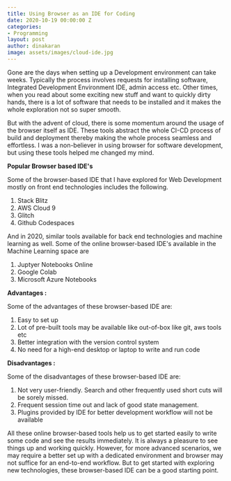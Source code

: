 ```yaml
---
title: Using Browser as an IDE for Coding
date: 2020-10-19 00:00:00 Z
categories:
- Programming
layout: post
author: dinakaran
image: assets/images/cloud-ide.jpg
---
```


Gone are the days when setting up a Development environment can take weeks. Typically the process involves requests for installing software, Integrated Development Environment IDE, admin access etc. Other times, when you read about some exciting new stuff and want to quickly dirty hands, there is a lot of software that needs to be installed and it makes the whole exploration not so super smooth.  

But with the advent of cloud, there is some momentum around the usage of the browser itself as IDE. These tools abstract the whole CI-CD process of build and deployment thereby making the whole process seamless and effortless. I was a non-believer in using browser for software development, but using these tools helped me changed my mind. 

**Popular Browser based IDE's**

Some of the browser-based IDE that I have explored for Web Development mostly on front end technologies includes the following. 

1. Stack Blitz
1. AWS Cloud 9 
1. Glitch
1. Github Codespaces



And in 2020, similar tools available for back end technologies and machine learning as well. Some of the online browser-based IDE's available in the Machine Learning space are 

1. Juptyer Notebooks Online 
1. Google Colab
1. Microsoft Azure Notebooks



**Advantages :**

Some of the advantages of these browser-based IDE are:  

1. Easy to set up
1. Lot of pre-built tools may be available like out-of-box like git, aws tools etc  
1. Better integration with the version control system 
1. No need for a high-end desktop  or laptop to write and run code



**Disadvantages :**

Some of the disadvantages of these browser-based IDE are:  

1. Not very user-friendly. Search and other frequently used short cuts will be sorely missed.
1. Frequent session time out and lack of good state management.
1. Plugins provided by IDE for better development workflow will not be available

 

All these online browser-based tools help us to get started easily to write some code and see the results immediately. It is always a pleasure to see things up and working quickly. However, for more advanced scenarios, we may require a better set up with a dedicated environment and browser may not suffice for an end-to-end workflow. But to get started with exploring new technologies, these browser-based IDE can be a good starting point.

